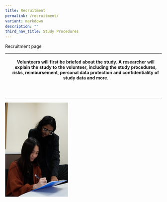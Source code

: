 ```yaml
---
title: Recruitment
permalink: /recruitment/
variant: markdown
description: ""
third_nav_title: Study Procedures
---
```

<p>Recruitment page</p>
<table style="minWidth: 50px">
<colgroup>
<col>
<col>
</colgroup>
<tbody>
<tr>
<th rowspan="1" colspan="1">
<p></p>
<div class="isomer-image-wrapper">
<img style="width: 40%;" height="auto" width="100%" alt="" src="/images/Stock photos/ICF/DSC1587.jpg">
</div>
</th>
<th rowspan="1" colspan="1">
<p>Volunteers will first be briefed about the study. A researcher will explain
the study to the volunteer, including the study procedures, risks, reimbursement,
personal data protection and confidentiality of study data and more.</p>
</th>
</tr>
<tr>
<td rowspan="1" colspan="1">
<p></p>
</td>
<td rowspan="1" colspan="1">
<p></p>
</td>
</tr>
<tr>
<td rowspan="1" colspan="1">
<p></p>
</td>
<td rowspan="1" colspan="1">
<p></p>
</td>
</tr>
</tbody>
</table>
<p></p>
<div class="isomer-image-wrapper">
<img style="width: 40%;" height="auto" width="100%" alt="" src="/images/Stock photos/Interview/DSC1597.jpg">
</div>
<p></p>